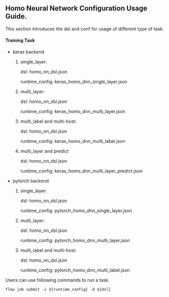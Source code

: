 ## Homo Neural Network Configuration Usage Guide.

This section introduces the dsl and conf for usage of different type of task.

#### Training Task

- keras backend

    1. single_layer:
    
        dsl: homo_nn_dsl.json
        
        runtime_config: keras_homo_dnn_single_layer.json
       
    2. multi_layer:
    
        dsl: homo_nn_dsl.json
        
        runtime_config: keras_homo_dnn_multi_layer.json
       
    3. multi_label and multi-host:
    
        dsl: homo_nn_dsl.json
        
        runtime_config: keras_homo_dnn_multi_label.json
    
    4. multi_layer and predict
        
        dsl: homo_nn_dsl.json
        
        runtime_config: keras_homo_dnn_multi_layer_predict.json
    

- pytorch backend

    1. single_layer:
    
        dsl: homo_nn_dsl.json
        
        runtime_config: pytorch_homo_dnn_single_layer.json
       
    2. multi_layer:
    
        dsl: homo_nn_dsl.json
        
        runtime_config: pytorch_homo_dnn_multi_layer.json
       
    3. multi_label and multi-host:
    
        dsl: homo_nn_dsl.json
        
        runtime_config: pytorch_homo_dnn_multi_label.json
    

Users can use following commands to run a task.

    flow job submit -c ${runtime_config} -d ${dsl}
